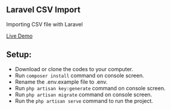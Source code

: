 ## Laravel CSV Import

Importing CSV file with Laravel

[Live Demo](http://mivento.bilgeton.com/)

## Setup:

- Download or clone the codes to your computer.
- Run `composer install` command on console screen.
- Rename the .env.example file to .env.
- Run `php artisan key:generate` command on console screen.
- Run `php artisan migrate` command on console screen.
- Run the `php artisan serve` command to run the project.